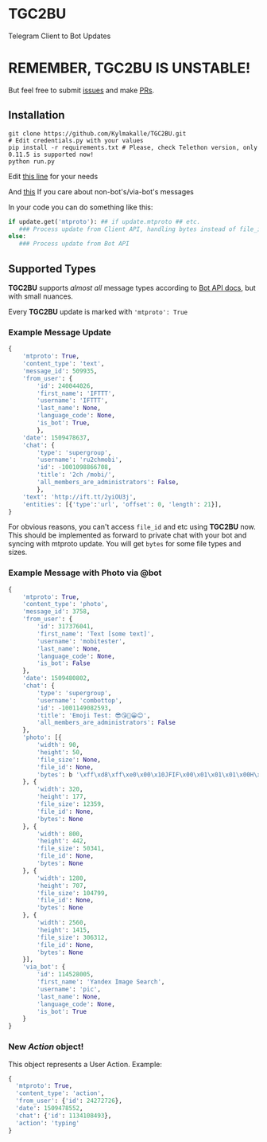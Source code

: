 # TGC2BU
Telegram Client to Bot Updates

# REMEMBER, TGC2BU IS UNSTABLE!
But feel free to submit [issues](https://github.com/Kylmakalle/TGC2BU/issues) and make [PRs](https://github.com/Kylmakalle/TGC2BU/pulls).
## Installation

```
git clone https://github.com/Kylmakalle/TGC2BU.git
# Edit credentials.py with your values
pip install -r requirements.txt # Please, check Telethon version, only 0.11.5 is supported now!
python run.py
```
Edit [this line](https://github.com/Kylmakalle/TGC2BU/blob/master/updates_handler.py#L107) for your needs

And [this](https://github.com/Kylmakalle/TGC2BU/blob/master/updates_handler.py#L198) If you care about non-bot's/via-bot's messages

In your code you can do something like this:
```python
if update.get('mtproto'): ## if update.mtproto ## etc.
   ### Process update from Client API, handling bytes instead of file_id, via_bot instances and etc.
else:
   ### Process update from Bot API
```


## Supported Types

**TGC2BU** supports _almost all_ message types according to [Bot API docs](https://core.telegram.org/bots/api#message), but with small nuances.

Every **TGC2BU** update is marked with `'mtproto': True`

### Example Message Update
```python
{
    'mtproto': True,
    'content_type': 'text',
    'message_id': 509935,
    'from_user': {
        'id': 240044026,
        'first_name': 'IFTTT',
        'username': 'IFTTT',
        'last_name': None,
        'language_code': None,
        'is_bot': True,
        },
    'date': 1509478637,
    'chat': {
        'type': 'supergroup',
        'username': 'ru2chmobi',
        'id': -1001098866708,
        'title': '2ch /mobi/',
        'all_members_are_administrators': False,
        },
    'text': 'http://ift.tt/2yiOU3j',
    'entities': [{'type':'url', 'offset': 0, 'length': 21}],
}
```

For obvious reasons, you can't access `file_id` and etc using **TGC2BU** now. This should be implemented as forward to private chat with your bot and syncing with mtproto update. You will get `bytes` for some file types and sizes.

### Example Message with Photo via @bot
```python
{
    'mtproto': True,
    'content_type': 'photo',
    'message_id': 3758,
    'from_user': {
        'id': 317376041,
        'first_name': 'Text [some text]',
        'username': 'mobitester',
        'last_name': None,
        'language_code': None,
        'is_bot': False
    },
    'date': 1509480802,
    'chat': {
        'type': 'supergroup',
        'username': 'combottop',
        'id': -1001149082593,
        'title': 'Emoji Test: 😎😘🤔😀😊',
        'all_members_are_administrators': False
    },
    'photo': [{
        'width': 90,
        'height': 50,
        'file_size': None,
        'file_id': None,
        'bytes': b '\xff\xd8\xff\xe0\x00\x10JFIF\x00\x01\x01\x01\x00H\x00H\x00\x00\xff\xdb\x00C\x00\x0e\n\x0b\r\x0b\t\x0e\r\x0c\r\x10\x0f\x0e\x11\x16$\x17\x16\x14\x14\x16, !\x1a$4.763.22:ASF:=N>22HbINVX]^]8EfmeZlS[]Y\xff\xdb\x00C\x01\x0f\x10\x10\x16\x13\x16*\x17\x17*Y;2;YYYYYYYYYYYYYYYYYYYYYYYYYYYYYYYYYYYYYYYYYYYYYYYYYY\xff\xc0\x00\x11\x08\x002\x00Z\x03\x01"\x00\x02\x11\x01\x03\x11\x01\xff\xc4\x00\x1b\x00\x00\x02\x03\x01\x01\x01\x00\x00\x00\x00\x00\x00\x00\x00\x00\x00\x03\x05\x00\x02\x04\x06\x01\x07\xff\xc4\x001\x10\x00\x02\x02\x01\x01\x06\x04\x04\x05\x05\x00\x00\x00\x00\x00\x00\x01\x02\x00\x03\x11\x04\x05\x12!"1Q\x13Aa\x81\x062q\xa1BRr\xc1\xf0\x14\x15#3\x91\xff\xc4\x00\x19\x01\x00\x03\x01\x01\x01\x00\x00\x00\x00\x00\x00\x00\x00\x00\x00\x00\x00\x01\x02\x03\x04\x05\xff\xc4\x00 \x11\x00\x03\x00\x02\x03\x00\x02\x03\x00\x00\x00\x00\x00\x00\x00\x00\x00\x01\x02\x03\x11\x12!1\x04Aq\x81\xa1\xff\xda\x00\x0c\x03\x01\x00\x02\x11\x03\x11\x00?\x00\xdf=\x13\xc9a(\xcc"\x88U\x10k\x0c\xb0\x00\xa8!TL\x97\xea\xab\xd3\xaf\x1ef\xf2Q2\x0b\xb5\xd7\x82\xc6\xe1\xa7\x07\xa2\xa2\x02q\xef\x10\xc7j%\xc2\xceGQ\xa9\xdazbK\xeb,\x1d\xbe^?i\x0e\xdb\xd4\xe9\xd2\xbbWh\x0b\x97#},\xa8\x0cw\xe2 3\xae+(\xc2\'\xa3\xe2Jo\xda\xe3H\x11E-\xf2[\xbd\xd7\xb6G\xactpFA\xc8\x80\x00a\x07\x88g\x83\x80\n\xa6k\xf5\xd5\xd0\xdb\x80\x17~\xc3\xa0\xf7\x96\xd6]\xfd6\x92\xdb\xbf"\xe7\xa6g9N\xbfOj\x9b\x1f\xc5*\x0f\x16\xdd\xcf\x1f\\I\xaak\xc3\x7f\x8f\x8a/n\xdfC\xd5\xdaEA.\xcb\x9e\xc8\xb9\xc7\xbf\x9c\x13\xedk\xb7\xb9\x19\xc0\xec\x14\x0f\xd8\xc5M\xae\xd1\x11\xcb\xa8S\xd8\x1c\x83\xf7\x99\xae\xbe\xc6\xff\x00U\xb5/\x1f\xc5\xdag\xcd\xf8w/\x8d\rnV\xff\x00\x03$\xd4\xf8n\xe4\x17\xdf\xb0\xef\x1e|\x9c\xf7\xe9\n\xcf\xa9\x15\x9b<{T\x0f-\xe8\x9a\xcb\x90\xee\x8a\xb3\xe2`\x02\xca\xc7\x04\xe3\x8f\x03\xeb\x03v\xa3V\xec\xb4\x8b]F\xf8^S\xe6cM\xb7\xa4\x17\x87\x168\xe7k\xf41\xb3\xc7\xb2\xceck\x9227\x8fPd\xb3I\xa8\xbd7V\x9c\xe3\xcb\xbf\xf3\x8c]\xa7\xdaZ\x9d=\xaaZ\xe1\xa9FC\xb8\xcf\x93\x81\xe6!\x1fij\x98\xe7\xc7q\xfaN\x07\xda*\xb7/E\xe1\xc1\x87,\xf2HeN\xc4\xd6\xda\x84\\\x968?\x91@?\xf6j\xd1\xad\x9b3z\xaa\xd2\xca\xd8\x82\xcc\xa6\xfel\x0e\xa4\x01\xc3\xed9\xcb5V\xbf\xcfk\xb7\xd5\x89\x95\xaf.[\x8fA\x93\xf4\x92\xa9\xbe\x91\xa6L8\xe5:\xaf\xa3\xe8\x1b\x13j&\xd1\xaa\xd5\x17-\xafS`\x900H=3\x19NC\xe1]\x1bQ\xb5\xed\xb4pCIV\xe0G6T\xe3\xdb\x8c\xebs7H\xf1i\xa6\xf6\x84\x9a\xea\xde\xdd\x1d\xa9Z\x86r8\x03\xe78\x8dn\x96\xfd\x06\xa3\x169\xa4\xb8\xc8\x1b\xf8\xcf\xb8\x9d\xf3gt\xe0\xe0\xc5z\xed\x15Z\xce\x1a\x84/\x88\xda\x1c^\x97\x16\xba8\xd2\xb6X\xdb\xcfr\xb7\xa990\xfe\x18f\xc7\x89Z\x8fV\x8f?\xb0\xe9s\xca\xd6\'\xd0\xca\xbf\xc3\xaa\xd9\xdc\xd49\xf42*w\xe9\xd5\x8b<\xc2z\x9f\xe8\x93{\xc1\xea\xcaH\xfc\xa73p\xb9\x16\xc6kp\xc4\xaf\x00\xa3\xbeN;\x12~\x9e\xf3\xddF\xc0\xb1T\x8f\x10\x9fi(\xd9\x9a\xd4\xad\x15\x9bN@?\xe36)%O\xa6?xL\xe8\x8c\xf9\xde]\'\xd6\x85\xfa\x94\n\xc8\x10\xf2`\xb2\xa9\x18*\xa7\xa0#\xbc\xa6}c\x9a\xf6!v&\xfb\x1c\xb9<p&\xda\xb6\x1d\x03\xaa\x16\xfdF7)\xbe\xc8\x8c\xf7\x0b\x8c\x9c\xces\xd2@.W\x05\x11\x8fl\x0c\xce\xca\xbd\x99R|\xb5\xa0\xf6\x84;=]\xb2z\x0e\xd0I \xac\xb9)v\xfa\'\xc2\xe8\xe2\xbb\xedj\xf77\xcf\x99\xe2?\x9f\xb4}\xbd1i*\x14\xb3\x01\xf8\xb8\xcd;\xd2\x8evc= \xdeI#\x10"%\xbc\xe4\x92&i\x05\x0f\x10e\xdc\x0c\xf4\x1f(\x92H\x90W\xd1\xe8\x1c\xa9\xf4\x84Y$\x83*<\x08\xb2\xe2I \x82\x8b\xafY\xec\x92Fb\xcf\xff\xd9'
    }, {
        'width': 320,
        'height': 177,
        'file_size': 12359,
        'file_id': None,
        'bytes': None
    }, {
        'width': 800,
        'height': 442,
        'file_size': 50341,
        'file_id': None,
        'bytes': None
    }, {
        'width': 1280,
        'height': 707,
        'file_size': 104799,
        'file_id': None,
        'bytes': None
    }, {
        'width': 2560,
        'height': 1415,
        'file_size': 306312,
        'file_id': None,
        'bytes': None
    }],
    'via_bot': {
        'id': 114528005,
        'first_name': 'Yandex Image Search',
        'username': 'pic',
        'last_name': None,
        'language_code': None,
        'is_bot': True
    }
}
```



### **New** _Action_ object!
This object represents a User Action.
Example:
```python
{
  'mtproto': True,
  'content_type': 'action',
  'from_user': {'id': 24272726},
  'date': 1509478552,
  'chat': {'id': 1134108493},
  'action': 'typing'
}
```


